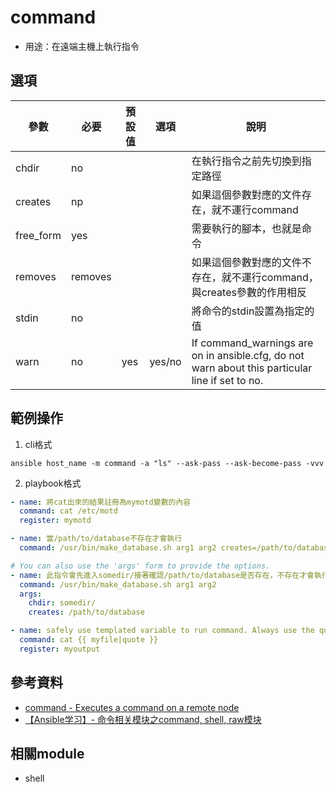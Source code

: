 # command

- 用途：在遠端主機上執行指令

## 選項

| 參數      | 必要    | 預設值 | 選項   | 說明                                                                                            |
| --------- | ------- | ------ | ------ | ----------------------------------------------------------------------------------------------- |
| chdir     | no      |        |        | 在執行指令之前先切換到指定路徑                                                                  |
| creates   | np      |        |        | 如果這個參數對應的文件存在，就不運行command                                                     |
| free_form | yes     |        |        | 需要執行的腳本，也就是命令                                                                      |
| removes   | removes |        |        | 如果這個參數對應的文件不存在，就不運行command，與creates參數的作用相反                          |
| stdin     | no      |        |        | 將命令的stdin設置為指定的值                                                                     |
| warn      | no      | yes    | yes/no | If command_warnings are on in ansible.cfg, do not warn about this particular line if set to no. |

## 範例操作
1. cli格式
```shell
ansible host_name -m command -a "ls" --ask-pass --ask-become-pass -vvv
```

2. playbook格式
```yaml
- name: 將cat出來的結果註冊為mymotd變數的內容
  command: cat /etc/motd
  register: mymotd

- name: 當/path/to/database不存在才會執行
  command: /usr/bin/make_database.sh arg1 arg2 creates=/path/to/database

# You can also use the 'args' form to provide the options.
- name: 此指令會先進入somedir/接著確認/path/to/database是否存在，不存在才會執行指令
  command: /usr/bin/make_database.sh arg1 arg2
  args:
    chdir: somedir/
    creates: /path/to/database

- name: safely use templated variable to run command. Always use the quote filter to avoid injection issues.
  command: cat {{ myfile|quote }}
  register: myoutput
```
## 參考資料
* [command - Executes a command on a remote node](https://docs.ansible.com/ansible/2.4/command_module.html)
* [【Ansible学习】- 命令相关模块之command, shell, raw模块](https://hoxis.github.io/ansible-commands-modules-command-shell-raw.html)
## 相關module
* shell
